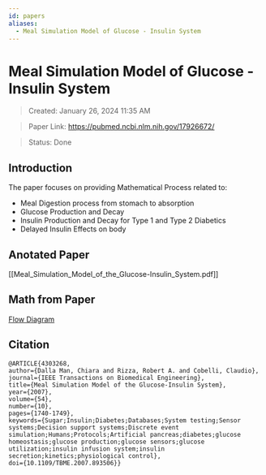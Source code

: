 ```yaml
---
id: papers
aliases:
  - Meal Simulation Model of Glucose - Insulin System
---
```


# Meal Simulation Model of Glucose - Insulin System

>Created: January 26, 2024 11:35 AM

>Paper Link: https://pubmed.ncbi.nlm.nih.gov/17926672/

>Status: Done
## Introduction

The paper focuses on providing Mathematical Process related to:

- Meal Digestion process from stomach to absorption
- Glucose Production and Decay
- Insulin Production and Decay for Type 1 and Type 2 Diabetics
- Delayed Insulin Effects on body

## Anotated Paper

[[Meal_Simulation_Model_of_the_Glucose-Insulin_System.pdf]]

## Math from Paper

[Flow Diagram](https://app.diagrams.net/#G113j5YKiaKDLgyCy4NlMVUe47Istww86N)

## Citation

```
@ARTICLE{4303268,
author={Dalla Man, Chiara and Rizza, Robert A. and Cobelli, Claudio},
journal={IEEE Transactions on Biomedical Engineering},
title={Meal Simulation Model of the Glucose-Insulin System},
year={2007},
volume={54},
number={10},
pages={1740-1749},
keywords={Sugar;Insulin;Diabetes;Databases;System testing;Sensor systems;Decision support systems;Discrete event simulation;Humans;Protocols;Artificial pancreas;diabetes;glucose homeostasis;glucose production;glucose sensors;glucose utilization;insulin infusion system;insulin secretion;kinetics;physiological control},
doi={10.1109/TBME.2007.893506}}
```
